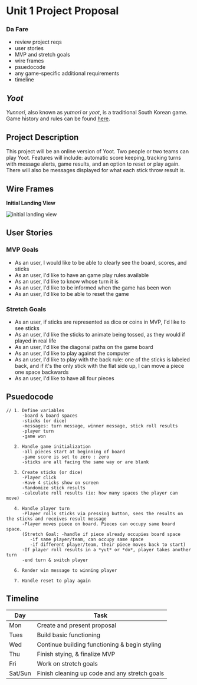 # Unit 1 Project Proposal


### Da Fare
+ review project reqs
+ user stories
+ MVP and stretch goals
+ wire frames 
+ psuedocode
+ any game-specific additional requirements
+ timeline



## *Yoot*

*Yunnori*, also known as *yutnori* or *yoot*, is a traditional South Korean game. Game history and rules can be found [here](https://en.wikipedia.org/wiki/Yunnori).

## Project Description

This project will be an online version of Yoot. Two people or two teams can play Yoot. Features will include: automatic score keeping, tracking turns with message alerts, game results, and an option to reset or play again. There will also be messages displayed for what each stick throw result is. 


## Wire Frames

**Initial Landing View**

![initial landing view](https://i.imgur.com/0fLgMUN.png)

## User Stories

### MVP Goals

+ As an user, I would like to be able to clearly see the board, scores, and sticks
+ As an user, I'd like to have an game play rules available
+ As an user, I'd like to know whose turn it is
+ As an user, I'd like to be informed when the game has been won
+ As an user, I'd like to be able to reset the game


### Stretch Goals

+ As an user, if sticks are represented as dice or coins in MVP, I'd like to see sticks
+ As an user, I'd like the sticks to animate being tossed, as they would if played in real life
+ As an user, I'd like the diagonal paths on the game board
+ As an user, I'd like to play against the computer
+ As an user, I'd like to play with the back rule: one of the sticks is labeled back, and if it's the only stick with the flat side up, I can move a piece one space backwards
+ As an user, I'd like to have all four pieces


## Psuedocode
```
// 1. Define variables
      -board & board spaces
      -sticks (or dice)
      -messages: turn message, winner message, stick roll results
      -player turn
      -game won 

   2. Handle game initialization
      -all pieces start at beginning of board
      -game score is set to zero : zero
      -sticks are all facing the same way or are blank

   3. Create sticks (or dice)
      -Player click
      -Have 4 sticks show on screen
      -Randomize stick results
      -calculate roll results (ie: how many spaces the player can move)

   4. Handle player turn
      -Player rolls sticks via pressing button, sees the results on the sticks and receives result message
      -Player moves piece on board. Pieces can occupy same board space. 
      (Stretch Goal: -handle if piece already occupies board space
         -if same player/team, can occupy same space
         -if different player/team, their piece moves back to start)
      -If player roll results in a *yut* or *do*, player takes another turn
      -end turn & switch player

   6. Render win message to winning player

   7. Handle reset to play again
```
## Timeline

| Day  |  Task |
|---|---|
| Mon  |  Create and present proposal |
|  Tues |  Build basic functioning |
| Wed  |  Continue building functioning & begin styling |
|  Thu | Finish stying, & finalize MVP  |
|  Fri |  Work on stretch goals |
| Sat/Sun  | Finish cleaning up code and any stretch goals  |
